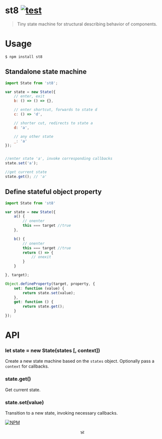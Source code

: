 # st8 [![test](https://github.com/dy/st8/actions/workflows/test.yml/badge.svg)](https://github.com/dy/st8/actions/workflows/test.yml)

> Tiny state machine for structural describing behavior of components.


# Usage

```
$ npm install st8
```

## Standalone state machine

```js
import State from 'st8';

var state = new State({
	// enter, exit
	b: () => () => {},

	// enter shortcut, forwards to state d
	c: () => 'd',

	// shorter cut, redirects to state a
	d: 'a',

	// any other state
	_: 'a'
});


//enter state 'a', invoke corresponding callbacks
state.set('a');

//get current state
state.get(); // 'a'
```

## Define stateful object property

```js
import State from 'st8'

var state = new State({
	a() {
		// onenter
		this === target //true
	},

	b() {
		// onenter
		this === target //true
		return () => {
			// onexit
		}
	}

}, target);

Object.defineProperty(target, property, {
	set: function (value) {
		return state.set(value);
	},
	get: function () {
		return state.get();
	}
});
```

# API

### let state = new State(states [, context])

Create a new state machine based on the `states` object. Optionally pass a `context` for callbacks.

### state.get()

Get current state.

### state.set(value)

Transition to a new state, invoking necessary callbacks.

<!--
### state.subscribe((newState,oldState) => {})

Subscribe to state changes.

### state\[Symbol.observable\]()

Returns _Subscribable_ for interop with _Observables_ etc.
-->

[![NPM](https://nodei.co/npm/st8.png?downloads=true&downloadRank=true&stars=true)](https://nodei.co/npm/st8/)


<p align="center">🕉<p>
